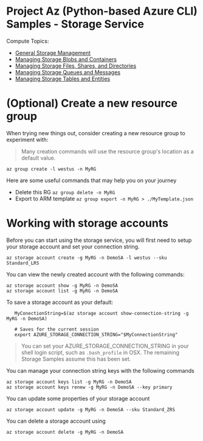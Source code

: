 # Project Az (Python-based Azure CLI) Samples - Storage Service

Compute Topics:
* [General Storage Management](readme.md)
* [Managing Storage Blobs and Containers](blobs.md)
* [Managing Storage Files, Shares, and Directories](files.md)
* [Managing Storage Queues and Messages](queues.md)
* [Managing Storage Tables and Entities](tables.md)

# (Optional) Create a new resource group
When trying new things out, consider creating a new resource group to experiment with:
> Many creation commands will use the resource group's location as a default value.
```
az group create -l westus -n MyRG
```

Here are some useful commands that may help you on your journey
* Delete this RG `az group delete -n MyRG`
* Export to ARM template `az group export -n MyRG > ./MyTemplate.json`

# Working with storage accounts
Before you can start using the storage service, you will first need to setup your
storage account and set your connection string.  

```
az storage account create -g MyRG -n DemoSA -l westus --sku Standard_LRS
```

You can view the newly created account with the following commands:

```
az storage account show -g MyRG -n DemoSA
az storage account list -g MyRG -n DemoSA
```

To save a storage account as your default:
```
   MyConectionString=$(az storage account show-connection-string -g MyRG -n DemoSA)

   # Saves for the current session
   export AZURE_STORAGE_CONNECTION_STRING="$MyConnectionString"
```
> You can set your AZURE_STORAGE_CONNECTION_STRING in your shell login
> script, such as `.bash_profile` in OSX.  The remaining Storage Samples
> assume this has been set.

You can manage your connection string keys with the following commands
```
az storage account keys list -g MyRG -n DemoSA
az storage account keys renew -g MyRG -n DemoSA --key primary
```

You can update some properties of your storage account
```
az storage account update -g MyRG -n DemoSA --sku Standard_ZRS
```

You can delete a storage account using
```
az storage account delete -g MyRG -n DemoSA
```
